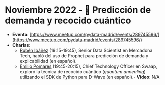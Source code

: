 # Noviembre 2022 - 🔮 Predicción de demanda y recocido cuántico

- **Evento**: [https://www.meetup.com/pydata-madrid/events/289745596/](https://www.meetup.com/pydata-madrid/events/289745596/)
- **Charlas**:
  - [Rubén Ibáñez](https://www.linkedin.com/in/rubenibanezpinillo/) (19:15-19:45), Senior Data Scientist en Mercadona Tech, habló del uso de Prophet para predicción de demanda y explicabilidad (en español).
  - [Emilio Pomares](https://www.linkedin.com/in/emilio-pomares-porras/) (19:45-20:15), Chief Technology Officer en Swaap, exploró la técnica de recocido cuántico (*quantum annealing*) utilizando el SDK de Python para D-Wave (en español).- **Vídeo**: N/A
